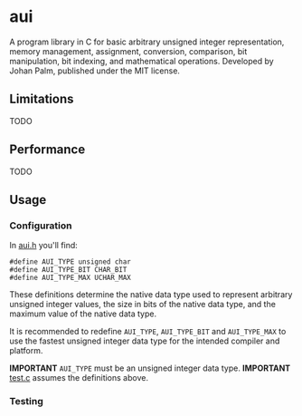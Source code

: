 # aui
A program library in C for basic arbitrary unsigned integer representation, memory management, assignment, conversion, comparison, bit manipulation, bit indexing, and mathematical operations. Developed by Johan Palm, published under the MIT license.
## Limitations
TODO
## Performance
TODO
## Usage
### Configuration
In [aui.h](https://github.com/pij-se/aui/edit/master/src/aui.h) you'll find:
```
#define AUI_TYPE unsigned char
#define AUI_TYPE_BIT CHAR_BIT
#define AUI_TYPE_MAX UCHAR_MAX
```
These definitions determine the native data type used to represent arbitrary unsigned integer values, the size in bits of the native data type, and the maximum value of the native data type.

It is recommended to redefine `AUI_TYPE`, `AUI_TYPE_BIT` and `AUI_TYPE_MAX` to use the fastest unsigned integer data type for the intended compiler and platform.

**IMPORTANT** `AUI_TYPE` must be an unsigned integer data type.
**IMPORTANT** [test.c](https://github.com/pij-se/aui/edit/master/src/test.c) assumes the definitions above.

### Testing
